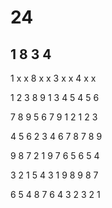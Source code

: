 # 24
1 8 3 4
-----------------------
1	x	x	8	x	x	3	x	x	4	x	x

1	2	3	8	9	1	3	4	5	4	5	6

7	8	9	5	6	7	9	1	2	1	2	3

4	5	6	2	3	4	6	7	8	7	8	9	

9	8	7	2	1	9	7	6	5	6	5	4

3	2	1	5	4	3	1	9	8	9	8	7

6	5	4	8	7	6	4	3	2	3	2	1
